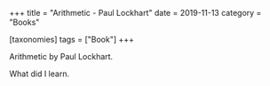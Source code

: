 +++
title = "Arithmetic - Paul Lockhart"
date = 2019-11-13
category = "Books"

[taxonomies]
tags = ["Book"]
+++

Arithmetic by Paul Lockhart.
<!-- more -->
What did I learn.
